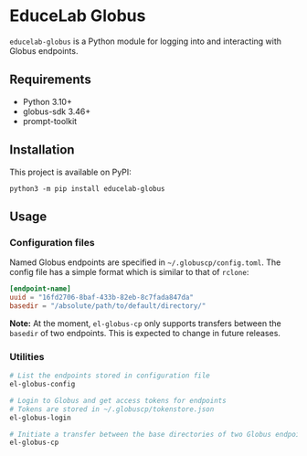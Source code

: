 # EduceLab Globus

`educelab-globus` is a Python module for logging into and interacting with 
Globus endpoints.

## Requirements
- Python 3.10+
- globus-sdk 3.46+ 
- prompt-toolkit

## Installation
This project is available on PyPI:

```shell
python3 -m pip install educelab-globus
```

## Usage

### Configuration files
Named Globus endpoints are specified in `~/.globuscp/config.toml`. The config 
file has a simple format which is similar to that of `rclone`:
```toml
[endpoint-name]
uuid = "16fd2706-8baf-433b-82eb-8c7fada847da"
basedir = "/absolute/path/to/default/directory/"
```

**Note:** At the moment, `el-globus-cp` only supports transfers between the 
`basedir` of two endpoints. This is expected to change in future releases.

### Utilities

```bash
# List the endpoints stored in configuration file
el-globus-config

# Login to Globus and get access tokens for endpoints
# Tokens are stored in ~/.globuscp/tokenstore.json
el-globus-login

# Initiate a transfer between the base directories of two Globus endpoints
el-globus-cp
```